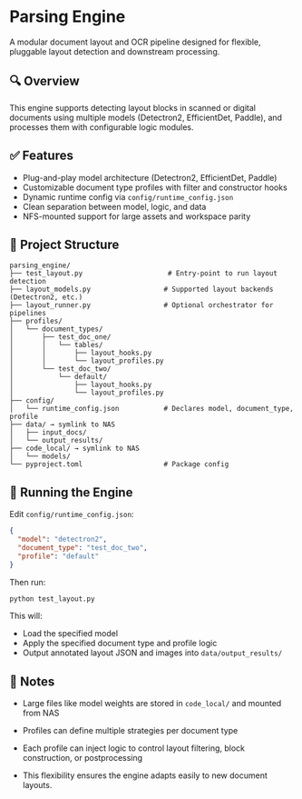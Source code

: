 


# Parsing Engine

A modular document layout and OCR pipeline designed for flexible, pluggable layout detection and downstream processing.

## 🔍 Overview

This engine supports detecting layout blocks in scanned or digital documents using multiple models (Detectron2, EfficientDet, Paddle), and processes them with configurable logic modules.

## ✅ Features

- Plug-and-play model architecture (Detectron2, EfficientDet, Paddle)
- Customizable document type profiles with filter and constructor hooks
- Dynamic runtime config via `config/runtime_config.json`
- Clean separation between model, logic, and data
- NFS-mounted support for large assets and workspace parity

## 🧱 Project Structure

```
parsing_engine/
├── test_layout.py                     # Entry-point to run layout detection
├── layout_models.py                  # Supported layout backends (Detectron2, etc.)
├── layout_runner.py                  # Optional orchestrator for pipelines
├── profiles/
│   └── document_types/
│       ├── test_doc_one/
│       │   └── tables/
│       │       ├── layout_hooks.py
│       │       └── layout_profiles.py
│       └── test_doc_two/
│           └── default/
│               ├── layout_hooks.py
│               └── layout_profiles.py
├── config/
│   └── runtime_config.json           # Declares model, document_type, profile
├── data/ → symlink to NAS
│   ├── input_docs/
│   └── output_results/
├── code_local/ → symlink to NAS
│   └── models/
└── pyproject.toml                    # Package config
```

## 🧪 Running the Engine

Edit `config/runtime_config.json`:

```json
{
  "model": "detectron2",
  "document_type": "test_doc_two",
  "profile": "default"
}
```

Then run:

```bash
python test_layout.py
```

This will:
- Load the specified model
- Apply the specified document type and profile logic
- Output annotated layout JSON and images into `data/output_results/`

## 🔧 Notes

- Large files like model weights are stored in `code_local/` and mounted from NAS
- Profiles can define multiple strategies per document type
- Each profile can inject logic to control layout filtering, block construction, or postprocessing

- This flexibility ensures the engine adapts easily to new document layouts.

